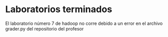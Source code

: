 # Laboratorios terminados

El laboratorio número 7 de hadoop no corre debido a un error en el archivo grader.py del repositorio del profesor
